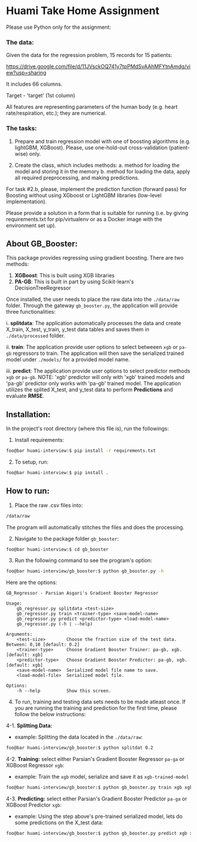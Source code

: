 # Huami Take Home Assignment

Please use Python only for the assignment:

### The data:

Given the data for the regression problem, 15 records for 15 patients:

https://drive.google.com/file/d/11JVsckOQ741y7tpPMdSvAAhMFYtnAmdg/view?usp=sharing

It includes 66 columns.

Target - 'target' (1st column)

All features are representing parameters of the human body (e.g. heart rate/respiration, etc.); they are numerical.

### The tasks:

1. Prepare and train regression model with one of boosting algorithms (e.g. lightGBM, XGBoost). Please, use one-hold-out cross-validation (patient-wise) only. 

2. Create the class, which includes methods:
a. method for loading the model and storing it in the memory
b. method for loading the data, apply all required preprocessing, and making predictions. 

For task #2.b, please, implement the prediction function (forward pass) for Boosting without using XGboost or LightGBM libraries (low-level implementation).

Please provide a solution in a form that is suitable for running (i.e. by giving requirements.txt for pip/virtualenv or as a Docker image with the environment set up).


## About GB_Booster:

This package provides regressing using gradient boosting. There are two methods:

1. **XGBoost**: This is built using XGB libraries
2. **PA-GB**: This is built in part by using Scikit-learn's DecisionTreeRegressor

Once installed, the user needs to place the raw data into the ```./data/raw``` folder. Through the gateway ```gb_booster.py```, the application will provide three functionalities: 

i. **splitdata**: The application automatically processes the data and create X_train, X_test, y_train, y_test data tables and saves them in ```./data/processed``` folder. 

ii. **train**: The application provide user options to select betweeen ```xgb``` or ```pa-gb``` regressors to train. The application will then save the serialized trained model under ```./models/``` for a provided model name.

iii. **predict**: The application provide user options to select predictor methods ```xgb``` or ```pa-gb```. NOTE: 'xgb' predictor will only with 'xgb' trained models and 'pa-gb' predictor only works with 'pa-gb' trained model. The application utilizes the splited X_test, and y_test data to perform **Predictions** and evaluate **RMSE**.


## Installation:

In the project's root directory (where this file is), run the followings:

1. Install requirements:

```bash
foo@bar huami-interview:$ pip install -r requirements.txt
```

2. To setup, run:

```bash
foo@bar huami-interview:$ pip install .
```

## How to run:

1. Place the raw .csv files into:

```bash
/data/raw
```
The program will automatically stitches the files and does the processing.

2. Navigate to the package folder ```gb_booster```:
```bash
foo@bar huami-interview:$ cd gb_booster
```

3. Run the following command to see the program's option:
```bash
foo@bar huami-interview/gb_booster:$ python gb_booster.py -h
```

Here are the options:

```bashe
GB_Regressor - Parsian Asgari's Gradient Booster Regressor

Usage:
    gb_regressor.py splitdata <test-size>
    gb_regressor.py train <trainer-type> <save-model-name> 
    gb_regressor.py predict <predictor-type> <load-model-name>
    gb_regressor.py (-h | --help)

Arguments:
    <test-size>        Choose the fraction size of the test data. Between: 0,10 [default: 0.2]
    <trainer-type>     Choose Gradient Booster Trainer: pa-gb, xgb. [default: xgb]
    <predictor-type>   Choose Gradient Booster Predictor: pa-gb, xgb. [default: xgb]
    <save-model-name>  Serialized model file name to save.
    <load-model-file>  Serialized model file.

Options:
    -h --help          Show this screen.
```

4. To run, training and testing data sets needs to be made atleast once. If you are running the training and prediction for the first time, please follow the below instructions:

4-1. **Splitting Data:**

- example: Splitting the data located in the ```./data/raw```:
```bash
foo@bar huami-interview/gb_booster:$ python splitdat 0.2
```
    
4-2. **Training:** select either Parsian's Gradient Booster Regressor ```pa-ga``` or XGBoost Regressor ```xgb```:


- example: Train the ```xgb``` model, serialize and save it as ```xgb-trained-model```
```bash
foo@bar huami-interview/gb_booster:$ python gb_booster.py train xgb xgb-trained-model
```

4-3. **Predicting:** select either Parsian's Gradient Booster Predictor ```pa-ga``` or XGBoost Predictor ```xgb```:
- example: Using the step above's pre-trained serialized model, lets do some predictions on the X_test data:
```bash
foo@bar huami-interview/gb_booster:$ python gb_booster.py predict xgb xgb-trained-model
```